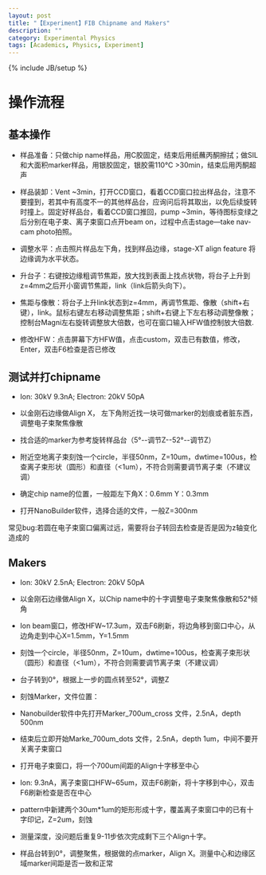 ```yaml
---
layout: post
title: "【Experiment】FIB Chipname and Makers"
description: ""
category: Experimental Physics
tags: [Academics, Physics, Experiment]
---
```

{% include JB/setup %}

# 操作流程

## 基本操作

- 样品准备：只做chip name样品，用C胶固定，结束后用纸蘸丙酮擦拭；做SIL和大面积marker样品，用银胶固定，银胶需110°C >30min，结束后用丙酮超声

- 样品装卸：Vent ~3min，打开CCD窗口，看着CCD窗口拉出样品台，注意不要撞到，若其中有高度不一的其他样品台，应询问后将其取出，以免后续旋转时撞上。固定好样品台，看着CCD窗口推回，pump ~3min，等待图标变绿之后分别在电子束、离子束窗口点开beam on，过程中点击stage—take nav-cam photo拍照。

- 调整水平：点击照片样品左下角，找到样品边缘，stage-XT align feature 将边缘调为水平状态。

- 升台子：右键按边缘粗调节焦距，放大找到表面上找点状物，将台子上升到z=4mm之后开小窗调节焦距，link（link后箭头向下）。

- 焦距与像散：将台子上升link状态到z=4mm，再调节焦距、像散（shift+右键），link。鼠标右键左右移动调整焦距；shift+右键上下左右移动调整像散；控制台Magni左右旋转调整放大倍数，也可在窗口输入HFW值控制放大倍数.

- 修改HFW：点击屏幕下方HFW值，点击custom，双击已有数值，修改，Enter，双击F6检查是否已修改

## 测试并打chipname

- Ion: 30kV  9.3nA; Electron: 20kV 50pA

- 以金刚石边缘做Align X， 左下角附近找一块可做marker的划痕或者脏东西，调整电子束聚焦像散

- 找合适的marker为参考旋转样品台（5°--调节Z--52°--调节Z）

- 附近空地离子束刻蚀一个circle，半径50nm，Z=10um，dwtime=100us，检查离子束形状（圆形）和直径（\<1um），不符合则需要调节离子束（不建议调）

- 确定chip name的位置，一般距左下角X：0.6mm  Y：0.3mm

- 打开NanoBuilder软件，选择合适的文件，一般Z=300nm

常见bug:若圆在电子束窗口偏离过远，需要将台子转回去检查是否是因为z轴变化造成的

## Makers

- Ion: 30kV  2.5nA; Electron: 20kV 50pA

- 以金刚石边缘做Align X，以Chip name中的十字调整电子束聚焦像散和52°倾角
- Ion beam窗口，修改HFW~17.3um，双击F6刷新，将边角移到窗口中心，从边角走到中心X=1.5mm，Y=1.5mm

- 刻蚀一个circle，半径50nm，Z=10um，dwtime=100us，检查离子束形状（圆形）和直径（\<1um），不符合则需要调节离子束（不建议调）

- 台子转到0°，根据上一步的圆点转至52°，调整Z

- 刻蚀Marker，文件位置：
- Nanobuilder软件中先打开Marker_700um_cross 文件，2.5nA，depth 500nm

- 结束后立即开始Marke_700um_dots 文件，2.5nA，depth 1um，中间不要开关离子束窗口

- 打开电子束窗口，将一个700um间距的Align十字移至中心
- Ion: 9.3nA，离子束窗口HFW~65um，双击F6刷新，将十字移到中心，双击F6刷新检查是否在中心
- pattern中新建两个30um\*1um的矩形形成十字，覆盖离子束窗口中的已有十字印记，Z=2um，刻蚀

- 测量深度，没问题后重复9-11步依次完成剩下三个Align十字。

- 样品台转到0°，调整聚焦，根据做的点marker，Align X。测量中心和边缘区域marker间距是否一致和正常
